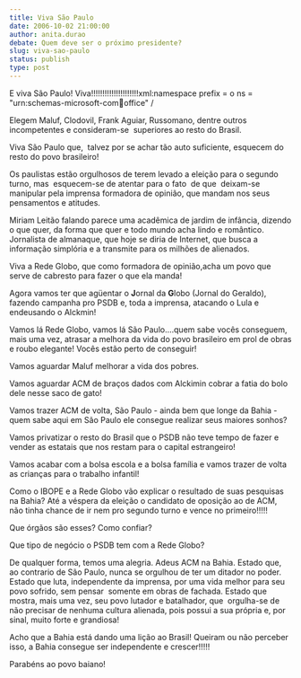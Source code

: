 ```yaml
---
title: Viva São Paulo
date: 2006-10-02 21:00:00
author: anita.durao
debate: Quem deve ser o próximo presidente?
slug: viva-sao-paulo
status: publish 
type: post
---
```


E viva São Paulo! Viva!!!!!!!!!!!!!!!!!!!!!xml:namespace prefix = o ns = "urn:schemas-microsoft-com:office:office" /


Elegem Maluf, Clodovil, Frank Aguiar, Russomano, dentre outros incompetentes e consideram-se  superiores ao resto do Brasil. 


Viva São Paulo que,  talvez por se achar tão auto suficiente, esquecem do resto do povo brasileiro!


Os paulistas estão orgulhosos de terem levado a eleição para o segundo turno, mas  esquecem-se de atentar para o fato  de que  deixam-se manipular pela imprensa formadora de opinião, que mandam nos seus pensamentos e atitudes. 


Miriam Leitão falando parece uma acadêmica de jardim de infância, dizendo o que quer, da forma que quer e todo mundo acha lindo e romântico. Jornalista de almanaque, que hoje se diria de Internet, que busca a informação simplória e a transmite para os milhões de alienados.


Viva a Rede Globo, que como formadora de opinião,acha um povo que serve de cabresto para fazer o que ela manda!


Agora vamos ter que agüentar o **J**ornal da **G**lobo (Jornal do Geraldo), fazendo campanha pro PSDB e, toda a imprensa, atacando o Lula e endeusando o Alckmin!


Vamos lá Rede Globo, vamos lá São Paulo....quem sabe vocês conseguem, mais uma vez, atrasar a melhora da vida do povo brasileiro em prol de obras e roubo elegante! Vocês estão perto de conseguir! 


Vamos aguardar Maluf melhorar a vida dos pobres.


Vamos aguardar ACM de braços dados com Alckimin cobrar a fatia do bolo dele nesse saco de gato!


Vamos trazer ACM de volta, São Paulo - ainda bem que longe da Bahia - quem sabe aqui em São Paulo ele consegue realizar seus maiores sonhos?


Vamos privatizar o resto do Brasil que o PSDB não teve tempo de fazer e vender as estatais que nos restam para o capital estrangeiro!


Vamos acabar com a bolsa escola e a bolsa família e vamos trazer de volta as crianças para o trabalho infantil!


Como o IBOPE e a Rede Globo vão explicar o resultado de suas pesquisas na Bahia? Até a véspera da eleição o candidato de oposição ao de ACM, não tinha chance de ir nem pro segundo turno e vence no primeiro!!!!! 


Que órgãos são esses? Como confiar?


Que tipo de negócio o PSDB tem com a Rede Globo?


De qualquer forma, temos uma alegria. Adeus ACM na Bahia. Estado que, ao contrario de São Paulo, nunca se orgulhou de ter um ditador no poder. Estado que luta, independente da imprensa, por uma vida melhor para seu povo sofrido, sem pensar  somente em obras de fachada. Estado que mostra, mais uma vez, seu povo lutador e batalhador, que  orgulha-se de não precisar de nenhuma cultura alienada, pois possui a sua própria e, por sinal, muito forte e grandiosa!


Acho que a Bahia está dando uma lição ao Brasil! Queiram ou não perceber isso, a Bahia consegue ser independente e crescer!!!!!


Parabéns ao povo baiano!


 


 


